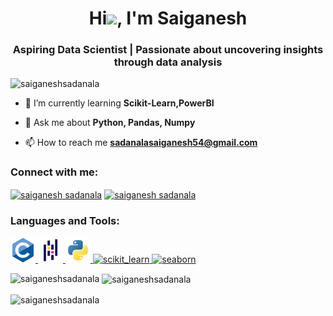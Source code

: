 <h1 align="center">Hi<IMG src="https://raw.githubusercontent.com/nixin72/nixin72/master/wave.gif" width="50">, I'm Saiganesh</h1>
<h3 align="center">Aspiring Data Scientist | Passionate about uncovering insights through data analysis</h3>

<p align="left"> <img src="https://komarev.com/ghpvc/?username=saiganeshsadanala&label=Profile%20views&color=0e75b6&style=flat" alt="saiganeshsadanala" /> </p>

- 🌱 I’m currently learning **Scikit-Learn,PowerBI**

- 💬 Ask me about **Python, Pandas, Numpy**

- 📫 How to reach me **sadanalasaiganesh54@gmail.com**

<h3 align="left">Connect with me:</h3>
<p align="left">
<a href="https://linkedin.com/in/saiganesh-sadanala" target="blank"><img align="center" src="https://raw.githubusercontent.com/rahuldkjain/github-profile-readme-generator/master/src/images/icons/Social/linked-in-alt.svg" alt="saiganesh sadanala" height="30" width="40" /></a>
<a href="https://www.hackerrank.com/sadanalasaigane1" target="blank"><img align="center" src="https://raw.githubusercontent.com/rahuldkjain/github-profile-readme-generator/master/src/images/icons/Social/hackerrank.svg" alt="saiganesh sadanala" height="30" width="40" /></a>
</p>

<h3 align="left">Languages and Tools:</h3>
<p align="left"> <a href="https://www.cprogramming.com/" target="_blank" rel="noreferrer"> <img src="https://raw.githubusercontent.com/devicons/devicon/master/icons/c/c-original.svg" alt="c" width="40" height="40"/> </a> <a href="https://pandas.pydata.org/" target="_blank" rel="noreferrer"> <img src="https://raw.githubusercontent.com/devicons/devicon/2ae2a900d2f041da66e950e4d48052658d850630/icons/pandas/pandas-original.svg" alt="pandas" width="40" height="40"/> </a> <a href="https://www.python.org" target="_blank" rel="noreferrer"> <img src="https://raw.githubusercontent.com/devicons/devicon/master/icons/python/python-original.svg" alt="python" width="40" height="40"/> </a> <a href="https://scikit-learn.org/" target="_blank" rel="noreferrer"> <img src="https://upload.wikimedia.org/wikipedia/commons/0/05/Scikit_learn_logo_small.svg" alt="scikit_learn" width="40" height="40"/> </a> <a href="https://seaborn.pydata.org/" target="_blank" rel="noreferrer"> <img src="https://seaborn.pydata.org/_images/logo-mark-lightbg.svg" alt="seaborn" width="40" height="40"/> </a> </p>

<p><img align="left" src="https://github-readme-stats.vercel.app/api/top-langs?username=saiganeshsadanala&show_icons=true&locale=en&layout=compact" alt="saiganeshsadanala" /></p>

<p>&nbsp;<img align="center" src="https://github-readme-stats.vercel.app/api?username=saiganeshsadanala&show_icons=true&locale=en" alt="saiganeshsadanala" /></p>

<p><img align="center" src="https://github-readme-streak-stats.herokuapp.com/?user=saiganeshsadanala&" alt="saiganeshsadanala" /></p>
